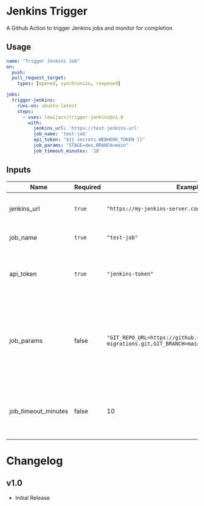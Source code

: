 # Jenkins Trigger

A Github Action to trigger Jenkins jobs and monitor for completion

## Usage

```yml
name: "Trigger Jenkins Job"
on:
  push:
  pull_request_target:
    types: [opened, synchronize, reopened]

jobs:
  trigger-jenkins:
    runs-on: ubuntu-latest
    steps:
      - uses: lewijacn/trigger-jenkins@v1.0
        with:
          jenkins_url: 'https://test-jenkins-url'
          job_name: 'test-job'
          api_token: "${{ secrets.WEBHOOK_TOKEN }}"
          job_params: "STAGE=dev,BRANCH=main"
          job_timeout_minutes: '10'
```

## Inputs
| Name                | Required | Example                                                                                | Description                                                                                                                  |
|---------------------|----------|----------------------------------------------------------------------------------------|------------------------------------------------------------------------------------------------------------------------------|
| jenkins_url         | `true`   | `"https://my-jenkins-server.com"`                                                      | Jenkins URL including http/https protocol                                                                                    |
| job_name            | `true`   | `"test-job"`                                                                           | The job name to trigger in Jenkins                                                                                           |
| api_token           | `true`   | `"jenkins-token"`                                                                      | The token for authenticating with the Jenkins generic webhook                                                                |
| job_params          | false    | `"GIT_REPO_URL=https://github.com/lewijacn/opensearch-migrations.git,GIT_BRANCH=main"` | Job parameters, separated by a comma, to provide to a Jenkins workflow. Job name will automatically be added as a parameter. |
| job_timeout_minutes | false    | 10                                                                                     | Max time (minutes) this Github Action will wait for completion. Default is 60 minutes                                        |

# Changelog

## v1.0
- Initial Release
